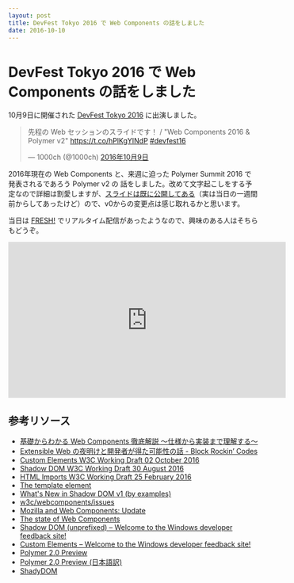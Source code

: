 ```yaml
---
layout: post
title: DevFest Tokyo 2016 で Web Components の話をしました
date: 2016-10-10
---
```


# DevFest Tokyo 2016 で Web Components の話をしました

10月9日に開催された [DevFest Tokyo 2016](http://gdg-tokyo.connpass.com/event/38927/) に出演しました。

<blockquote class="twitter-tweet" data-lang="ja"><p lang="ja" dir="ltr">先程の Web セッションのスライドです！ / &quot;Web Components 2016 &amp; Polymer v2&quot; <a href="https://t.co/hPlKgYINdP">https://t.co/hPlKgYINdP</a> <a href="https://twitter.com/hashtag/devfest16?src=hash">#devfest16</a></p>&mdash; 1000ch (@1000ch) <a href="https://twitter.com/1000ch/status/785015190576173056">2016年10月9日</a></blockquote>

2016年現在の Web Components と、来週に迫った Polymer Summit 2016 で発表されるであろう Polymer v2 の
話をしました。改めて文字起こしをする予定なので詳細は割愛しますが、[スライドは既に公開してある](https://1000ch.github.io/slide/webcomponents-2016/)（実は当日の一週間前からしてあったけど）ので、v0からの変更点は感じ取れるかと思います。

当日は [FRESH!](https://abemafresh.tv/) でリアルタイム配信があったようなので、興味のある人はそちらもどうぞ。

<iframe width="560" height="315" src="https://abemafresh.tv/embed/45509" frameborder="0" allowfullscreen></iframe>

## 参考リソース

- [基礎からわかる Web Components 徹底解説 〜仕様から実装まで理解する〜](https://html5experts.jp/series/web-components-2/)
- [Extensible Web の夜明けと開発者が得た可能性の話 - Block Rockin’ Codes](http://jxck.hatenablog.com/entry/extendthewebforward)
- [Custom Elements W3C Working Draft 02 October 2016](https://www.w3.org/TR/custom-elements/)
- [Shadow DOM W3C Working Draft 30 August 2016](https://www.w3.org/TR/shadow-dom/)
- [HTML Imports W3C Working Draft 25 February 2016](https://www.w3.org/TR/html-imports/)
- [The template element](https://www.w3.org/TR/html5/scripting-1.html#the-template-element)
- [What's New in Shadow DOM v1 (by examples)](http://hayato.io/2016/shadowdomv1/)
- [w3c/webcomponents/issues](https://github.com/w3c/webcomponents/issues)
- [Mozilla and Web Components: Update](https://hacks.mozilla.org/2014/12/mozilla-and-web-components/)
- [The state of Web Components](https://hacks.mozilla.org/2015/06/the-state-of-web-components/)
- [Shadow DOM (unprefixed) – Welcome to the Windows developer feedback site!](https://wpdev.uservoice.com/forums/257854-microsoft-edge-developer/suggestions/6263785-shadow-dom-unprefixed)
- [Custom Elements – Welcome to the Windows developer feedback site!](https://wpdev.uservoice.com/forums/257854-microsoft-edge-developer/suggestions/6261298-custom-elements)
- [Polymer 2.0 Preview](https://www.polymer-project.org/1.0/blog/2016-09-09-polymer-2.0)
- [Polymer 2.0 Preview (日本語訳)](http://qiita.com/yoichiro6642/items/b08fe6adc547e6c9d49e)
- [ShadyDOM](https://github.com/webcomponents/shadydom)

